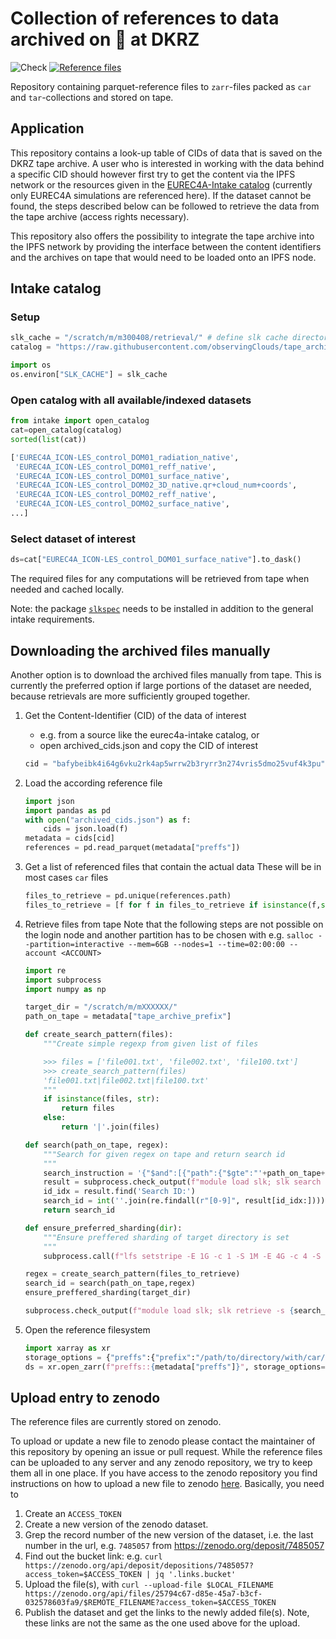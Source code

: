 # Collection of references to data archived on 📼 at DKRZ
![Check](https://github.com/observingclouds/tape_archive_index/actions/workflows/test.yml/badge.svg) [![Reference files](https://img.shields.io/badge/reference%20files-10.5281%2Fzenodo.7017188-blue)](https://doi.org/10.5281/zenodo.7017188)

Repository containing parquet-reference files to `zarr`-files packed as `car` and `tar`-collections and stored on tape.

## Application
This repository contains a look-up table of CIDs of data that is saved on the DKRZ tape archive. A user who is interested in working with the data behind a specific CID should however first try to get the content via the IPFS network or the resources given in the [EUREC4A-Intake catalog](https://github.com/eurec4a/eurec4a-intake) (currently only EUREC4A simulations are referenced here). If the dataset cannot be found, the steps described below can be followed to retrieve the data from the tape archive (access rights necessary).

This repository also offers the possibility to integrate the tape archive into the IPFS network by providing the interface between the content identifiers and the archives on tape that would need to be loaded onto an IPFS node.

## Intake catalog

### Setup
```python
slk_cache = "/scratch/m/m300408/retrieval/" # define slk cache directory
catalog = "https://raw.githubusercontent.com/observingClouds/tape_archive_index/intake/catalog.yml"

import os
os.environ["SLK_CACHE"] = slk_cache 
```

### Open catalog with all available/indexed datasets
```python
from intake import open_catalog
cat=open_catalog(catalog)
sorted(list(cat))
```

```python
['EUREC4A_ICON-LES_control_DOM01_radiation_native',
 'EUREC4A_ICON-LES_control_DOM01_reff_native',
 'EUREC4A_ICON-LES_control_DOM01_surface_native',
 'EUREC4A_ICON-LES_control_DOM02_3D_native.qr+cloud_num+coords',
 'EUREC4A_ICON-LES_control_DOM02_reff_native',
 'EUREC4A_ICON-LES_control_DOM02_surface_native',
...]
```

### Select dataset of interest
```python
ds=cat["EUREC4A_ICON-LES_control_DOM01_surface_native"].to_dask()
```
The required files for any computations will be retrieved from tape when needed and cached locally.

Note: the package [`slkspec`](https://github.com/observingClouds/slkspec) needs to be installed in addition to the general intake requirements.

## Downloading the archived files manually
Another option is to download the archived files manually from tape. This is currently the preferred option if large portions of the dataset are needed, because retrievals are more sufficiently grouped together.

1. Get the Content-Identifier (CID) of the data of interest
    - e.g. from a source like the eurec4a-intake catalog, or
    - open archived_cids.json and copy the CID of interest
    ```python
    cid = "bafybeibk4i64g6vku2rk4ap5wrrw2b3ryrr3n274vris5dmo25vuf4k3pu"
    ```
2. Load the according reference file
    ```python
    import json
    import pandas as pd
    with open("archived_cids.json") as f:
        cids = json.load(f)
    metadata = cids[cid]
    references = pd.read_parquet(metadata["preffs"])
    ```
3. Get a list of referenced files that contain the actual data
    These will be in most cases `car` files
    ```python
    files_to_retrieve = pd.unique(references.path)
    files_to_retrieve = [f for f in files_to_retrieve if isinstance(f,str)]
    ```
4. Retrieve files from tape
    Note that the following steps are not possible on the login node and another partition has to be chosen with e.g. `salloc --partition=interactive --mem=6GB --nodes=1 --time=02:00:00 --account <ACCOUNT>`
    ```python
    import re
    import subprocess
    import numpy as np
    
    target_dir = "/scratch/m/mXXXXXX/"
    path_on_tape = metadata["tape_archive_prefix"]

    def create_search_pattern(files):
        """Create simple regexp from given list of files

        >>> files = ['file001.txt', 'file002.txt', 'file100.txt']
        >>> create_search_pattern(files)
        'file001.txt|file002.txt|file100.txt'
        """
        if isinstance(files, str):
            return files
        else:
            return '|'.join(files)
    
    def search(path_on_tape, regex):
        """Search for given regex on tape and return search id
        """
        search_instruction = '{"$and":[{"path":{"$gte":"'+path_on_tape+'","$max_depth":1}},{"resources.name":{"$regex":"'+regex+'"}}]}'
        result = subprocess.check_output(f"module load slk; slk search '{search_instruction}'", shell=True).decode()
        id_idx = result.find('Search ID:')
        search_id = int(''.join(re.findall(r"[0-9]", result[id_idx:])))
        return search_id

    def ensure_preferred_sharding(dir):
        """Ensure preffered sharding of target directory is set
        """
        subprocess.call(f"lfs setstripe -E 1G -c 1 -S 1M -E 4G -c 4 -S 1M -E -1 -c 8 -S 1M {dir}", shell=True)
    
    regex = create_search_pattern(files_to_retrieve)
    search_id = search(path_on_tape,regex)
    ensure_preffered_sharding(target_dir)
    
    subprocess.check_output(f"module load slk; slk retrieve -s {search_id} {target_dir}")
    ```

5. Open the reference filesystem
    ```python
    import xarray as xr
    storage_options = {"preffs":{"prefix":"/path/to/directory/with/car/files/"}}
    ds = xr.open_zarr(f"preffs::{metadata["preffs"]}", storage_options=storage_options)
    ```

## Upload entry to zenodo
The reference files are currently stored on zenodo.

To upload or update a new file to zenodo please contact the maintainer of this repository by opening an issue or pull request. While the reference files can be uploaded to any server and any zenodo repository, we try to keep them all in one place. If you have access to the zenodo repository you find instructions on how to upload a new file to zenodo [here](https://developers.zenodo.org). Basically, you need to
1. Create an `ACCESS_TOKEN`
2. Create a new version of the zenodo dataset.
3. Grep the record number of the new version of the dataset, i.e. the last number in the url, e.g. `7485057` from https://zenodo.org/deposit/7485057
4. Find out the bucket link: e.g. `curl https://zenodo.org/api/deposit/depositions/7485057?access_token=$ACCESS_TOKEN | jq '.links.bucket'`
5. Upload the file(s), with `curl --upload-file $LOCAL_FILENAME https://zenodo.org/api/files/25794c67-d85e-45a7-b3cf-032578603fa9/$REMOTE_FILENAME?access_token=$ACCESS_TOKEN`
6. Publish the dataset and get the links to the newly added file(s). Note, these links are not the same as the one used above for the upload.
